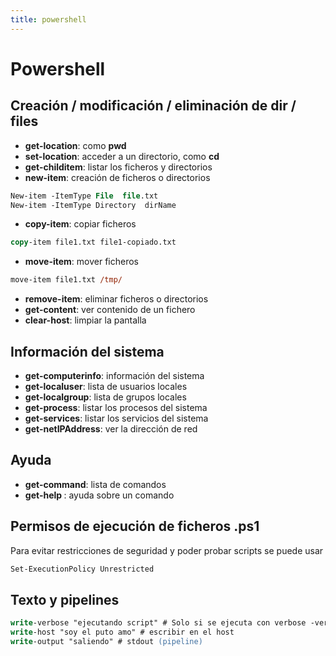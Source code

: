 ```yaml
---
title: powershell
---
```

# Powershell

## Creación / modificación / eliminación de dir / files
- **get-location**: como **pwd**
- **set-location**: acceder a un directorio, como **cd**
- **get-childitem**: listar los ficheros y directorios
- **new-item**: creación de ficheros o directorios
```ps
New-item -ItemType File  file.txt
New-item -ItemType Directory  dirName
```
- **copy-item**: copiar ficheros
```ps
copy-item file1.txt file1-copiado.txt
```
- **move-item**: mover ficheros
```ps
move-item file1.txt /tmp/
```
- **remove-item**: eliminar ficheros o directorios
- **get-content**: ver contenido de un fichero
- **clear-host**: limpiar la pantalla

## Información del sistema
- **get-computerinfo**: información del sistema
- **get-localuser**: lista de usuarios locales
- **get-localgroup**: lista de grupos locales
- **get-process**: listar los procesos del sistema
- **get-services**: listar los servicios del sistema
- **get-netIPAddress**: ver la dirección de red

## Ayuda
- **get-command**: lista de comandos
- **get-help <name command>**: ayuda sobre un comando

## Permisos de ejecución de ficheros .ps1
Para evitar restricciones de seguridad y poder probar scripts se puede usar
```ps
Set-ExecutionPolicy Unrestricted
```

## Texto y pipelines
```ps
write-verbose "ejecutando script" # Solo si se ejecuta con verbose -verbose
write-host "soy el puto amo" # escribir en el host
write-output "saliendo" # stdout (pipeline)

```